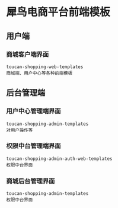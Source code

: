 # 犀鸟电商平台前端模板

## 用户端

### 商城客户端界面
    toucan-shopping-web-templates
    商城端、用户中心等各种前端模板
    
    
## 后台管理端

### 用户中心管理端界面
    toucan-shopping-admin-templates
    对用户操作等

### 权限中台管理端界面
    toucan-shopping-admin-auth-web-templates
    权限中台界面

### 商城后台管理界面
    toucan-shopping-admin-templates
    权限中台界面
